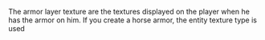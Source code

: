 The armor layer texture are the textures displayed on the player when he has the armor on him.
If you create a horse armor, the entity texture type is used